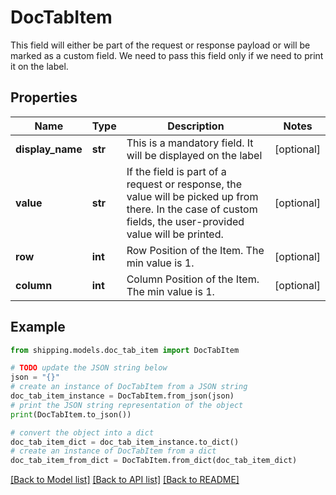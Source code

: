 # DocTabItem

This field will either be part of the request or response payload or will be marked as a custom field. We need to pass this field only if we need to print it on the label.

## Properties

Name | Type | Description | Notes
------------ | ------------- | ------------- | -------------
**display_name** | **str** | This is a mandatory field. It will be displayed on the label | [optional] 
**value** | **str** | If the field is part of a request or response, the value will be picked up from there. In the case of custom fields, the user-provided value will be printed. | [optional] 
**row** | **int** | Row Position of the Item. The min value is 1. | [optional] 
**column** | **int** | Column Position of the Item. The min value is 1. | [optional] 

## Example

```python
from shipping.models.doc_tab_item import DocTabItem

# TODO update the JSON string below
json = "{}"
# create an instance of DocTabItem from a JSON string
doc_tab_item_instance = DocTabItem.from_json(json)
# print the JSON string representation of the object
print(DocTabItem.to_json())

# convert the object into a dict
doc_tab_item_dict = doc_tab_item_instance.to_dict()
# create an instance of DocTabItem from a dict
doc_tab_item_from_dict = DocTabItem.from_dict(doc_tab_item_dict)
```
[[Back to Model list]](../README.md#documentation-for-models) [[Back to API list]](../README.md#documentation-for-api-endpoints) [[Back to README]](../README.md)



